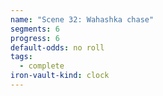 ```yaml
---
name: "Scene 32: Wahashka chase"
segments: 6
progress: 6
default-odds: no roll
tags:
  - complete
iron-vault-kind: clock
---
```



```iron-vault-clock
```


